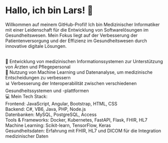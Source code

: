 # Hallo, ich bin Lars! 👋
Willkommen auf meinem GitHub-Profil! Ich bin Medizinischer Informatiker mit einer Leidenschaft für die Entwicklung von Softwarelösungen im Gesundheitswesen. Mein Fokus liegt auf der Verbesserung der Patientenversorgung und der Effizienz im Gesundheitswesen durch innovative digitale Lösungen.
<br><br>


🏥 Entwicklung von medizinischen Informationssystemen zur Unterstützung von Ärzten und Pflegepersonal
<br>
💉 Nutzung von Machine Learning und Datenanalyse, um medizinische Entscheidungen zu verbessern
<br>
📊 Verbesserung der Interoperabilität zwischen verschiedenen Gesundheitssystemen und -plattformen
<br>
💻 Mein Tech Stack:
<br>
Frontend: JavaScript, Angular, Bootstrap, HTML, CSS
<br>
Backend: C#, VB6, Java, PHP, Node.js
<br>
Datenbanken: MySQL, PostgreSQL, Access
<br>
Tools & Frameworks: Docker, Kubernetes, FastAPI, Flask, FHIR, HL7
<br>
Machine Learning: Scikit-learn, TensorFlow, Keras
<br>
Gesundheitsdaten: Erfahrung mit FHIR, HL7 und DICOM für die Integration medizinischer Daten
